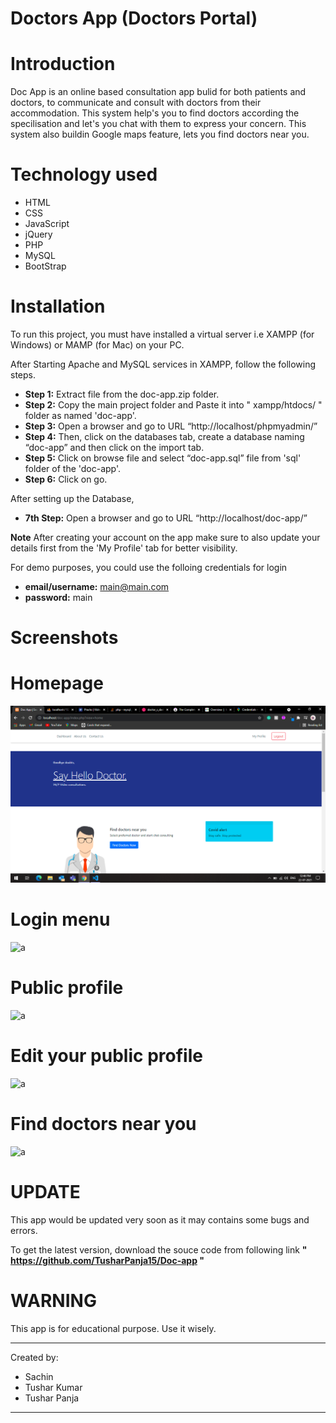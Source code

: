 # Doctors App (Doctors Portal) 


# Introduction

Doc App is an online based consultation app bulid for both patients and doctors, to communicate and consult with doctors from their accommodation. This system help's you to find doctors according the specilisation and let's you chat with them to express your concern. This system also buildin Google maps feature, lets you find doctors near you.


# Technology used

- HTML
- CSS
- JavaScript
- jQuery
- PHP
- MySQL
- BootStrap


# Installation

To run this project, you must have installed a virtual server i.e XAMPP (for Windows) or MAMP (for Mac) on your PC.

After Starting Apache and MySQL services in XAMPP, follow the following steps. 

- **Step 1:** Extract file from the doc-app.zip folder. 
- **Step 2:** Copy the main project folder and Paste it into " xampp/htdocs/ " folder as named 'doc-app'. 
- **Step 3:** Open a browser and go to URL “http://localhost/phpmyadmin/” 
- **Step 4:** Then, click on the databases tab, create a database naming “doc-app” and then click on the import tab. 
- **Step 5:** Click on browse file and select “doc-app.sql” file from 'sql' folder of the 'doc-app'. 
- **Step 6:** Click on go.

After setting up the Database, 

- **7th Step:** Open a browser and go to URL “http://localhost/doc-app/”

**Note** After creating your account on the app make sure to also update your details first from the 'My Profile' tab for better visibility.


For demo purposes, you could use the folloing credentials for login 
- **email/username:** main@main.com 
- **password:** main


# Screenshots

# Homepage
![a](public/img/screenshots/homepage.png)


# Login menu
![a](../main/docs/img/screenshots/task.png)


# Public profile
![a](../main/docs/img/screenshots/task.png)


# Edit your public profile
![a](../main/docs/img/screenshots/task.png)


# Find doctors near you
![a](../main/docs/img/screenshots/task.png)



# UPDATE 

This app would be updated very soon as it may contains some bugs and errors.

To get the latest version, download the souce code from following link
**" https://github.com/TusharPanja15/Doc-app "** 


# WARNING

This app is for educational purpose. Use it wisely.



**************************************

Created by: 
- Sachin
- Tushar Kumar
- Tushar Panja


**************************************
